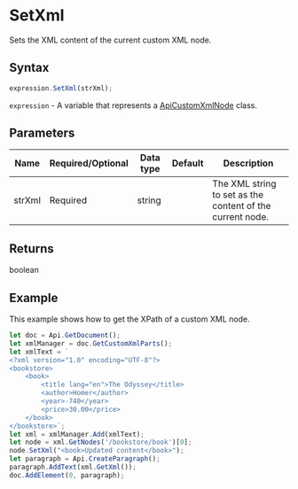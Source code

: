 # SetXml

Sets the XML content of the current custom XML node.

## Syntax

```javascript
expression.SetXml(strXml);
```

`expression` - A variable that represents a [ApiCustomXmlNode](../ApiCustomXmlNode.md) class.

## Parameters

| **Name** | **Required/Optional** | **Data type** | **Default** | **Description** |
| ------------- | ------------- | ------------- | ------------- | ------------- |
strXml | Required | string |  | The XML string to set as the content of the current node. |

## Returns

boolean

## Example

This example shows how to get the XPath of a custom XML node.

```javascript editor-docx
let doc = Api.GetDocument();
let xmlManager = doc.GetCustomXmlParts();
let xmlText = `
<?xml version="1.0" encoding="UTF-8"?>
<bookstore>
    <book>
        <title lang="en">The Odyssey</title>
        <author>Homer</author>
        <year>-740</year>
        <price>30.00</price>
    </book>
</bookstore>`;
let xml = xmlManager.Add(xmlText);
let node = xml.GetNodes('/bookstore/book')[0];
node.SetXml("<book>Updated content</book>");
let paragraph = Api.CreateParagraph();
paragraph.AddText(xml.GetXml());
doc.AddElement(0, paragraph);
```

